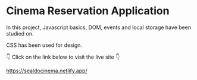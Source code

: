 # Cinema Reservation Application

In this project, Javascript basics, DOM, events and local storage have been studied on.

CSS has been used for design.

👇 Click on the link below to visit the live site 👇

https://sealdocinema.netlify.app/